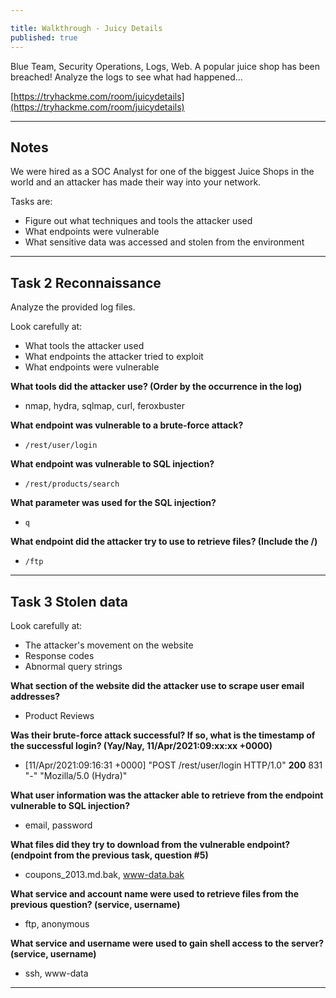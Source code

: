 ```yaml
---

title: Walkthrough - Juicy Details
published: true
---
```


Blue Team, Security Operations, Logs, Web. A popular juice shop has been breached! Analyze the logs to see what had happened...

[https://tryhackme.com/room/juicydetails](https://tryhackme.com/room/juicydetails)

* * *

## Notes

We were hired as a SOC Analyst for one of the biggest Juice Shops in the world and an attacker has made their way into your network. 

Tasks are:

   - Figure out what techniques and tools the attacker used
   - What endpoints were vulnerable
   - What sensitive data was accessed and stolen from the environment

* * * 

##  Task 2 Reconnaissance

Analyze the provided log files.

Look carefully at:

  -  What tools the attacker used
  -  What endpoints the attacker tried to exploit
  -  What endpoints were vulnerable

**What tools did the attacker use? (Order by the occurrence in the log)**

- nmap, hydra, sqlmap, curl, feroxbuster

**What endpoint was vulnerable to a brute-force attack?**

- ``/rest/user/login``

**What endpoint was vulnerable to SQL injection?**

- ``/rest/products/search``

**What parameter was used for the SQL injection?**

- ``q``

**What endpoint did the attacker try to use to retrieve files? (Include the /)**

- ``/ftp``

* * * 

##  Task 3 Stolen data

Look carefully at:

   - The attacker's movement on the website
   - Response codes
   - Abnormal query strings

**What section of the website did the attacker use to scrape user email addresses?**

- Product Reviews

**Was their brute-force attack successful? If so, what is the timestamp of the successful login? (Yay/Nay, 11/Apr/2021:09:xx:xx +0000)**

- [11/Apr/2021:09:16:31 +0000] "POST /rest/user/login HTTP/1.0" **200** 831 "-" "Mozilla/5.0 (Hydra)"

**What user information was the attacker able to retrieve from the endpoint vulnerable to SQL injection?**

- email, password

**What files did they try to download from the vulnerable endpoint? (endpoint from the previous task, question #5)**

- coupons_2013.md.bak, www-data.bak

**What service and account name were used to retrieve files from the previous question? (service, username)**

- ftp, anonymous

**What service and username were used to gain shell access to the server? (service, username)**

- ssh, www-data

* * * 

